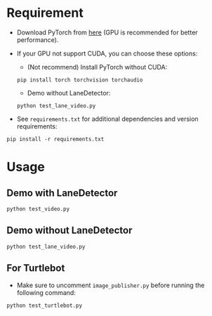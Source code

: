 # Requirement
- Download PyTorch from [here](https://pytorch.org/get-started/locally/) (GPU is recommended for better performance).
- If your GPU not support CUDA, you can choose these options:
    - (Not recommend) Install PyTorch without CUDA:
    ```
    pip install torch torchvision torchaudio
    ```
    - Demo without LaneDetector:
    ```
    python test_lane_video.py
    ```

- See `requirements.txt` for additional dependencies and version requirements:

```
pip install -r requirements.txt
```
# Usage
## Demo with LaneDetector

```
python test_video.py
```

## Demo without LaneDetector

```
python test_lane_video.py
```

## For Turtlebot
- Make sure to uncomment `image_publisher.py` before running the following command:
```
python test_turtlebot.py
```